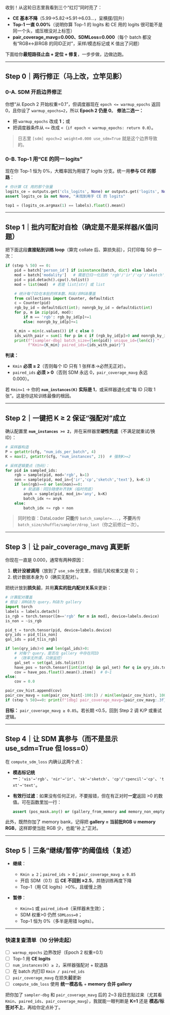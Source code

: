 收到！从这轮日志里我看到三个“红灯”同时亮了：

* **CE 基本不降**（5.99→5.82→5.91→6.03…，呈横摆/回升）
* **Top-1 一直 0.00%**（说明你算 Top-1 的 logits 和 CE 用的 logits 很可能不是同一个头，或压根没对上标签）
* **pair\_coverage\_mavg=0.000、SDMLoss=0.000**（每个 batch 都没有“RGB↔非RGB 的同ID正对”，采样/模态标记或 K 值出了问题）

下面给你**最短路径止血 + 定位 + 修复**，一步步做，边做边跑。

---

## Step 0｜两行修正（马上改，立竿见影）

### 0-A. SDM 开启边界修正

你想“从 Epoch 2 开始权重=0.1”，但调度器现在 `epoch <= warmup_epochs` 返回 0，且你设了 `warmup_epochs=2`，所以 **Epoch 2 仍是 0**。
**修法二选一：**

* 把 `warmup_epochs` 改成 **1**；或
* 把调度器条件从 `<=` 改成 `<`（`if epoch < warmup_epochs: return 0.0`）。

> 日志里 `[sdm] epoch=2 weight=0.000 use_sdm=True` 就是这个边界导致的。

### 0-B. Top-1 用“CE 的同一 logits”

现在你 Top-1 恒为 0%，大概率因为用错了 logits 分支。统一用**参与 CE 的那路**：

```python
# 你计算 CE 用的那个张量
logits_ce = outputs.get('cls_logits', None) or outputs.get('logits', None)
assert logits_ce is not None, "未找到用于 CE 的 logits"

top1 = (logits_ce.argmax(1) == labels).float().mean()
```

---

## Step 1｜批内可配对自检（确定是不是采样器/K值问题）

把下面这段**直接贴到训练 loop**（算完 collate 后、算损失前），只打印每 50 步一次：

```python
if (step % 50) == 0:
    pid = batch['person_id'] if isinstance(batch, dict) else labels
    mod = batch['modality']   # 需是已归一化后的 'rgb'/'ir'/'cp'/'sketch'/'text'
    pid = pid.detach().cpu().tolist()
    mod = list(mod)  # 若是 list[str] 或 list

    # 统计每个ID在本批的样本数、RGB/非RGB覆盖
    from collections import Counter, defaultdict
    c = Counter(pid)
    rgb_by_id = defaultdict(int); nonrgb_by_id = defaultdict(int)
    for p, m in zip(pid, mod):
        if m == 'rgb': rgb_by_id[p]+=1
        else: nonrgb_by_id[p]+=1

    K_min = min(c.values()) if c else 0
    ids_with_pair = sum(1 for p in c if (rgb_by_id[p]>0 and nonrgb_by_id[p]>0))
    print(f"[sampler-dbg] batch_size={len(pid)} unique_id={len(c)} "
          f"Kmin={K_min} paired_ids={ids_with_pair}")
```

**判读：**

* `Kmin` **必须 ≥ 2**（否则每个 ID 只有 1 张样本→必然无正对）。
* `paired_ids` **必须 > 0**（否则 SDM 永远 0，`pair_coverage_mavg` 永远 0.000）。

若 `Kmin=1` → 你的 **`num_instances(K)` 实际是 1**，或采样器退化成“每 ID 只取 1 张”。这是你这轮训练最像的根因。

---

## Step 2｜一键把 K ≥ 2 保证“强配对”成立

确认配置里 **`num_instances >= 2`**，并在采样器里**硬性兜底**（不满足就重试/换 ID）：

```python
# 采样器构造
P = getattr(cfg, "num_ids_per_batch", 4)
K = max(2, getattr(cfg, "num_instances", 2))  # 强制K>=2

# 采样逻辑要点（伪码）：
for pid in sampled_ids:
    rgb = sample(pid, mod='rgb', k=1)
    non = sample(pid, mod_in={'ir','cp','sketch','text'}, k=K-1)
    if len(rgb)==0 or len(non)==0:
        # 软退路：同ID随便补齐到K（临时兜底）
        anyk = sample(pid, mod_in='any', k=K)
        batch_idx += anyk
    else:
        batch_idx += rgb + non
```

> 同时检查：DataLoader **只能**传 `batch_sampler=...`，**不要**再传 `batch_size/shuffle/sampler/drop_last`（你之前修过一次）。

---

## Step 3｜让 pair\_coverage\_mavg 真更新

你现在一直是 0.000，通常有两种原因：

1. **统计没被调用**（放到了 `use_sdm` 分支里，但前几轮权重又是 0）；
2. 统计数据本身为 0（确实无配对）。

把统计放到**损失前**，并用**真实的批内配对关系**来更新：

```python
# 计算配对覆盖
# 假设：非RGB为 query，RGB为 gallery
import torch
labels = labels.detach()
is_rgb = torch.tensor([m=='rgb' for m in mod], device=labels.device)
is_non = ~is_rgb

pid_t = torch.tensor(pid, device=labels.device)
qry_ids = pid_t[is_non]
gal_ids = pid_t[is_rgb]

if len(qry_ids)>0 and len(gal_ids)>0:
    # 对每个 query，是否在 gallery 中存在同ID
    # （效率无所谓，只做监控）
    gal_set = set(gal_ids.tolist())
    have_pos = torch.tensor([int(int(q) in gal_set) for q in qry_ids.tolist()], device=labels.device)
    cov = have_pos.float().mean().item()  # 0~1
else:
    cov = 0.0

pair_cov_hist.append(cov)
pair_cov_mavg = sum(pair_cov_hist[-100:]) / min(len(pair_cov_hist), 100)
if (step % 50)==0: print(f"[dbg] pair_coverage_mavg={pair_cov_mavg:.3f}")
```

**目标：** `pair_coverage_mavg ≥ 0.85`。若长期 <0.5，回到 Step 2 调 K/P 或重试逻辑。

---

## Step 4｜让 SDM 真参与（而不是显示 use\_sdm=True 但 loss=0）

在 `compute_sdm_loss` 内确认这两个点：

* **模态标记统一**：`'vis'→'rgb'`、`'nir'→'ir'`、`'sk'→'sketch'`、`'cp'/'cpencil'→'cp'`、`'txt'→'text'`。
* **有效行过滤**：如果没有任何正对，不要报错，但在有正对时**一定**返回 >0 的数值。可在函数里加一行：

  ```python
  assert (pos_mask.any() or (gallery_from_memory and memory_non_empty)), "本批没有正对，检查采样或memory"
  ```

此外，既然你加了 memory bank，记得把 **gallery = 当前批RGB ∪ memory RGB**，这样即使当批 RGB 少，也能“补上”正对。

---

## Step 5｜三条“继续/暂停”的阈值线（复述）

* **继续**：

  * `Kmin ≥ 2`；`paired_ids > 0`；`pair_coverage_mavg ≥ 0.85`
  * 开启 SDM（0.1）后 **CE 不回到 ≥2.5**，并随训练再度下降
  * Top-1（用 CE logits）>0%，且缓慢上扬
* **暂停**：

  * `Kmin=1` 或 `paired_ids=0`（采样器未生效）；
  * SDM 权重>0 仍然 `SDMLoss=0`；
  * Top-1 恒为 0%（多半是用错 logits）。

---

### 快速复查清单（10 分钟走起）

* [ ] `warmup_epochs` 边界改好（Epoch 2 权重=0.1）
* [ ] Top-1 用 **CE logits**
* [ ] `num_instances(K) ≥ 2`，采样器强配对 + 软退路
* [ ] 在 batch 内打印 `Kmin / paired_ids`
* [ ] `pair_coverage_mavg` 在损失**前**更新
* [ ] `compute_sdm_loss` 使用 **统一模态名** + **memory 合并 gallery**

把你加了 `sampler-dbg` 和 `pair_coverage_mavg` 后的 2\~3 段日志贴过来（尤其看 `Kmin`、`paired_ids`、`pair_coverage_mavg`），我就能一眼判断是 **K=1** 还是 **模态/标签对不上**，再给你定点补丁。
